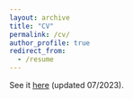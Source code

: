 ```yaml
---
layout: archive
title: "CV"
permalink: /cv/
author_profile: true
redirect_from:
  - /resume
---
```

See it [here](CV.pdf) (updated 07/2023).
<br/>

